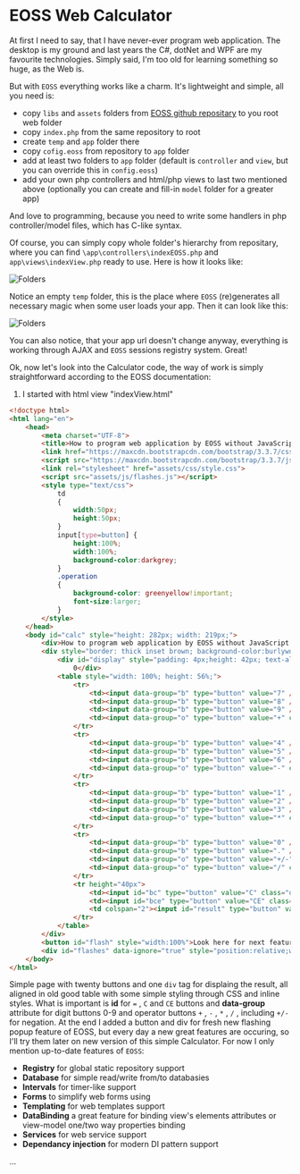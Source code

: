 # EOSS Web Calculator

At first I need to say, that I have never-ever program web application. The desktop is my ground and last years the C#, dotNet and WPF are my favourite technologies. Simply said, I'm too old for learning something so huge, as the Web is.

But with `EOSS` everything works like a charm. It's lightweight and simple, all you need is:

- copy `libs` and `assets` folders from [EOSS github repositary](https://github.com/Durisvk/EOSS2) to you root web folder
- copy `index.php` from the same repository to root
- create `temp` and `app` folder there
- copy `cofig.eoss` from repository to `app` folder
- add at least two folders to `app` folder (default is `controller` and `view`, but you can override this in `config.eoss`)
- add your own php controllers and html/php views to last two mentioned above (optionally you can create and fill-in `model` folder for a greater app)

And love to programming, because you need to write some handlers in php controller/model files, which has C-like syntax.

Of course, you can simply copy whole folder's hierarchy from repositary, where you can find `\app\controllers\indexEOSS.php` and `app\views\indexView.php` ready to use. Here is how it looks like:

![Folders](https://github.com/ondrej11/EOSS-Web-Calculator/blob/master/Folders.jpg)

Notice an empty `temp` folder, this is the place where `EOSS` (re)generates all necessary magic when some user loads your app. Then it can look like this:

![Folders](https://github.com/ondrej11/EOSS-Web-Calculator/blob/master/Temp.jpg)

You can also notice, that your app url doesn't change anyway, everything is working through AJAX and `EOSS` sessions registry system. Great!

Ok, now let's look into the Calculator code, the way of work is simply straightforward according to the EOSS documentation:

1. I started with html view "indexView.html"

```html
<!doctype html>
<html lang="en">
    <head>
        <meta charset="UTF-8">
        <title>How to program web application by EOSS without JavaScript...</title>
        <link href="https://maxcdn.bootstrapcdn.com/bootstrap/3.3.7/css/bootstrap.min.css" rel="stylesheet" integrity="sha384-BVYiiSIFeK1dGmJRAkycuHAHRg32OmUcww7on3RYdg4Va+PmSTsz/K68vbdEjh4u" crossorigin="anonymous">
        <script src="https://maxcdn.bootstrapcdn.com/bootstrap/3.3.7/js/bootstrap.min.js" integrity="sha384-Tc5IQib027qvyjSMfHjOMaLkfuWVxZxUPnCJA7l2mCWNIpG9mGCD8wGNIcPD7Txa" crossorigin="anonymous"></script>
        <link rel="stylesheet" href="assets/css/style.css">
        <script src="assets/js/flashes.js"></script>
        <style type="text/css">
            td
            {
                width:50px;
                height:50px;
            }
            input[type=button] {
                height:100%;
                width:100%;
                background-color:darkgrey;
            }
            .operation
            {
                background-color: greenyellow!important;           
                font-size:larger;
            }
        </style>
    </head>
    <body id="calc" style="height: 282px; width: 219px;">
        <div>How to program web application by EOSS without JavaScript:</div>
        <div style="border: thick inset brown; background-color:burlywood">
            <div id="display" style="padding: 4px;height: 42px; text-align: right; font-size: x-large; font-weight: 700; border:1px solid black; background-color: #00FFFF;">
                0</div>
            <table style="width: 100%; height: 56%;">
                <tr>
                    <td><input data-group="b" type="button" value="7" /></td>
                    <td><input data-group="b" type="button" value="8" /></td>
                    <td><input data-group="b" type="button" value="9" /></td>
                    <td><input data-group="o" type="button" value="+" class="operation" /></td>
                </tr>
                <tr>
                    <td><input data-group="b" type="button" value="4" /></td>
                    <td><input data-group="b" type="button" value="5" /></td>
                    <td><input data-group="b" type="button" value="6" /></td>
                    <td><input data-group="o" type="button" value="-" class="operation" /></td>
                </tr>
                <tr>
                    <td><input data-group="b" type="button" value="1" /></td>
                    <td><input data-group="b" type="button" value="2" /></td>
                    <td><input data-group="b" type="button" value="3" /></td>
                    <td><input data-group="o" type="button" value="*" class="operation" /></td>
                </tr>
                <tr>
                    <td><input data-group="b" type="button" value="0" /></td>
                    <td><input data-group="b" type="button" value="." /></td>
                    <td><input data-group="o" type="button" value="+/-" class="operation" /></td>
                    <td><input data-group="o" type="button" value="/" class="operation" /></td>
                </tr>
                <tr height="40px">
                    <td><input id="bc" type="button" value="C" class="operation" style="background-color:deeppink!important" /></td>
                    <td><input id="bce" type="button" value="CE" class="operation" style="background-color:darkorange!important" /></td>
                    <td colspan="2"><input id="result" type="button" value="=" style="background-color:lightseagreen; font-weight:bold; font-size:large" /></td>
                </tr>
            </table>
        </div>
        <button id="flash" style="width:100%">Look here for next features...</button>
        <div id="flashes" data-ignore="true" style="position:relative;width:100%;left:0;margin-left:0"></div>  
    </body>
</html>
```

Simple page with twenty buttons and one `div` tag for displaing the result, all aligned in old good table with some simple styling through CSS and inline styles.
What is important is **id** for `=` , `C` and `CE` buttons and **data-group** attribute for digit buttons 0-9 and operator buttons `+` , `-` , `*` , `/` , including `+/-` for negation. 
At the end I added a button and div for fresh new flashing popup feature of EOSS, but every day a new great features are occuring, so I'll try them later on new version of this simple Calculator. For now I only mention up-to-date features of `EOSS`:

- **Registry** for global static repository support
- **Database** for simple read/write from/to databasies
- **Intervals** for timer-like support
- **Forms** to simplify web forms using
- **Templating** for web templates support
- **DataBinding** a great feature for binding view's elements attributes or view-model one/two way properties binding
- **Services** for web service support
- **Dependancy injection** for modern DI pattern support

...

